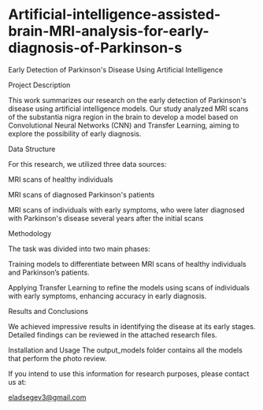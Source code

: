 # Artificial-intelligence-assisted-brain-MRI-analysis-for-early-diagnosis-of-Parkinson-s
Early Detection of Parkinson's Disease Using Artificial Intelligence

Project Description

This work summarizes our research on the early detection of Parkinson's disease using artificial intelligence models. Our study analyzed MRI scans of the substantia nigra region in the brain to develop a model based on Convolutional Neural Networks (CNN) and Transfer Learning, aiming to explore the possibility of early diagnosis.

Data Structure

For this research, we utilized three data sources:

MRI scans of healthy individuals

MRI scans of diagnosed Parkinson's patients

MRI scans of individuals with early symptoms, who were later diagnosed with Parkinson's disease several years after the initial scans

Methodology

The task was divided into two main phases:

Training models to differentiate between MRI scans of healthy individuals and Parkinson’s patients.

Applying Transfer Learning to refine the models using scans of individuals with early symptoms, enhancing accuracy in early diagnosis.

Results and Conclusions

We achieved impressive results in identifying the disease at its early stages. Detailed findings can be reviewed in the attached research files.

Installation and Usage
The output_models folder contains all the models that perform the photo review.

If you intend to use this information for research purposes, please contact us at:

eladsegev3@gmail.com

